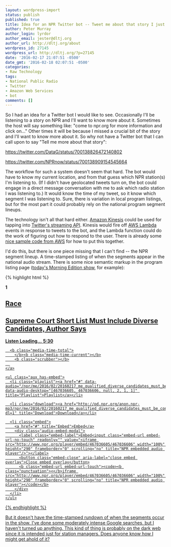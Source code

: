 ```yaml
---
layout: wordpress-import
status: publish
published: true
title: Idea for an NPR Twitter bot -- Tweet me about that story I just heard
author: Peter Murray
author_login: lyrdor
author_email: jester@dltj.org
author_url: http://dltj.org/about
wordpress_id: 27145
wordpress_url: http://dltj.org/?p=27145
date: '2016-02-17 21:07:51 -0500'
date_gmt: '2016-02-18 02:07:51 -0500'
categories:
- Raw Technology
tags:
- National Public Radio
- Twitter
- Amazon Web Services
- bot
comments: []
---
```

So I had an idea for a Twitter bot I would like to see. Occasionally I'll be listening to a story on NPR and I'll want to know more about it. Sometimes the host will say something like: "come to npr.org for more information and click on..." Other times it will be because I missed a crucial bit of the story and I'll want to know more about it. So why not have a Twitter bot that I can call upon to say "Tell me more about that story":

https://twitter.com/DataG/status/700138826472140802

https://twitter.com/NPRnow/status/700138909154545664

The workflow for such a system doesn't seem that hard. The bot would have to know my current location, and from that guess which NPR station(s) I'm listening to. (If I didn't have geolocated tweets turn on, the bot could engage in a direct message conversation with me to ask which radio station I was listening to.) It would know the time of my tweet, so it know which segment I was listening to. Sure, there is variation in local program listings, but for the most part it could probably rely on the national program segment lineups.

The technology isn't all that hard either. [Amazon Kinesis][0] could be used for tapping into [Twitter's streaming API][1]. Kinesis would fire off [AWS Lambda][2] events in response to tweets to the bot, and the Lambda function could do the work of figuring out how to respond to the user. There is already some [nice sample code from AWS][3] for how to put this together.

I'd do this, but there is one piece missing that I can't find -- the NPR segment lineup. A time-stamped listing of when the segments appear in the national audio stream. There is some nice semantic markup in the program listing page ([today's Morning Edition show][4], for example):

{% highlight html %}
<article class="story clearfix">
  <p class="segment-num"><b>1</b></p>
  <div class="storyinfo noimg">
    <h2 class="slug"><a href="http://www.npr.org/sections/race/" title="Race : NPR">Race</a></h2>
    <h1><a href="http://www.npr.org/2016/02/17/467036605/qualified-diverse-candidates-must-be-considered-for-supreme-court-vacancy" title="Supreme Court Short List Must Include Diverse Candidates, Author Says : NPR">Supreme Court Short List Must Include Diverse Candidates, Author Says</a></h1>
    <input type="hidden" id="title467036605" value="Supreme Court Short List Must Include Diverse Candidates, Author Says"/>
    <input type="hidden" id="modelShortUrl467036605" value="http://n.pr/1R7CT0l"/>
    <input type="hidden" id="modelFullUrl467036605" value="http://www.npr.org/2016/02/17/467036605/qualified-diverse-candidates-must-be-considered-for-supreme-court-vacancy"/>
  </div>

  <div class="audio-player ">
    <a href="#" data-audio="/npr/me/2016/02/20160217_me_qualified_diverse_candidates_must_be_considered_for_supreme_court_vacancy" data-audio-desktop="[467036605, 467036606, null, 1, 1, 1]">
      <b class="icn-media"></b>
      <b class="call-to-action">Listen</b>
      <b class="loading">Loading&hellip;</b>
      <b class="audio-info">
        </b><b class="time-elapsed"></b>
        <b class="time-total">5:30</b>
      
      <b class="media-time-total">
        </b><b class="media-time-current"></b>
        <b class="scrubber"></b>
      
    </a>
    
    <ul class="aux has-embed">
      <li class="playlist"><a href="#" data-audio="/npr/me/2016/02/20160217_me_qualified_diverse_candidates_must_be_considered_for_supreme_court_vacancy" data-audio-desktop="[467036605, 467036606, null, 2, 1, 1]" title="Playlist">Playlist</a></li>

      <li class="download"><a href="http://pd.npr.org/anon.npr-mp3/npr/me/2016/02/20160217_me_qualified_diverse_candidates_must_be_considered_for_supreme_court_vacancy.mp3?dl=1" title="Download">Download</a></li>

      <li class="embed">
        <a href="#" title="Embed">Embed</a>
        <div class="audio-embed-modal">
          <label class="embed-label">Embed<input class="embed-url embed-url-no-touch" readonly="" value="<iframe src="http://www.npr.org/player/embed/467036605/467036606" width="100%" height="290" frameborder="0" scrolling="no" title="NPR embedded audio player"/>"></label>
          <button class="embed-close" aria-label="close embed overlay">Close embed overlay</button>
          <b class="embed-url embed-url-touch"><code><b class="punctuation"><</b>iframe src="http://www.npr.org/player/embed/467036605/467036606" width="100%" height="290" frameborder="0" scrolling="no" title="NPR embedded audio player"></code></b>
        </div>
      </li>
    </ul>
  </div>
</article>
{% endhighlight %}

But it doesn't have the time-stamped rundown of when the segments occur in the show.  I've done some moderately intense Google searches, but I haven't turned up anything.  This kind of thing is probably on the dark web since it is intended just for station managers.  Does anyone know how I might get ahold of it?

[0]: https://aws.amazon.com/kinesis/
[1]: https://dev.twitter.com/streaming/overview/messages-types
[2]: https://aws.amazon.com/lambda/
[3]: https://github.com/awslabs/lambda-refarch-streamprocessing
[4]: http://www.npr.org/programs/morning-edition/?prgDate=02-17-2016 "Morning Edition : NPR"
